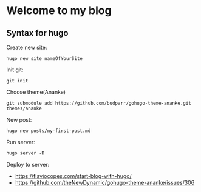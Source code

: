 # Welcome to my blog  
## Syntax for hugo  
Create new site:  
```
hugo new site nameOfYourSite  
```  
Init git:  
```
git init  
```  
Choose theme(Ananke)  
```
git submodule add https://github.com/budparr/gohugo-theme-ananke.git themes/ananke  
```  
New post:  
```
hugo new posts/my-first-post.md
```  
Run server:  
```
hugo server -D
```  
Deploy to server:  
- https://flaviocopes.com/start-blog-with-hugo/  
- https://github.com/theNewDynamic/gohugo-theme-ananke/issues/306  
